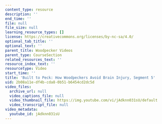 ```yaml
---
content_type: resource
description: ''
end_time: ''
file: null
file_size: null
learning_resource_types: []
license: https://creativecommons.org/licenses/by-nc-sa/4.0/
optional_tab_title: ''
optional_text: ''
parent_title: Woodpecker Videos
parent_type: CourseSection
related_resources_text: ''
resource_index_text: ''
resourcetype: Video
start_time: ''
title: 'Built to Peck: How Woodpeckers Avoid Brain Injury, Segment 5'
uid: 2b08a11e-df4b-cda8-0b51-b6454cd2dc5d
video_files:
  archive_url: null
  video_captions_file: null
  video_thumbnail_file: https://img.youtube.com/vi/jAdknn031sU/default.jpg
  video_transcript_file: null
video_metadata:
  youtube_id: jAdknn031sU
---
```

